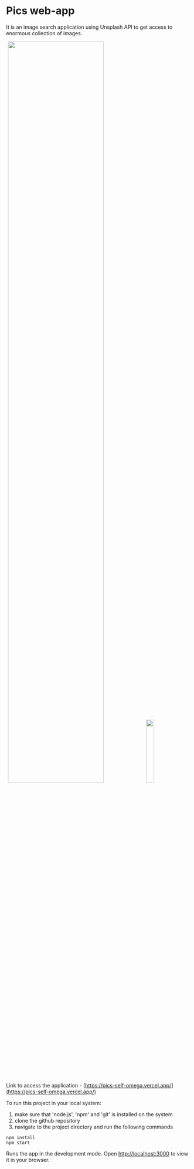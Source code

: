 # Pics web-app

It is an image search application using Unsplash API to get access to enormous collection of images.

<img src="https://github.com/yash-g101/pics/assets/85841043/55292ae5-a9f0-414a-b25f-d251fba5e9be" width="72%" hspace="5px"/>
<img src="https://github.com/yash-g101/pics/assets/85841043/881494fe-a763-4037-91ea-e33a68fa33e4" width="21%" hspace="5px"/>
<!-- ![image](https://github.com/yash-g101/pics/assets/85841043/55292ae5-a9f0-414a-b25f-d251fba5e9be)
![image](https://github.com/yash-g101/pics/assets/85841043/881494fe-a763-4037-91ea-e33a68fa33e4) -->


\
Link to access the application - [https://pics-self-omega.vercel.app/](https://pics-self-omega.vercel.app/)

To run this project in your local system:
1. make sure that 'node.js', 'npm' and 'git' is installed on the system 
2. clone the github repository
3. navigate to the project directory and run the following commands
  ```
  npm install
  npm start
  ```
  Runs the app in the development mode. Open [http://localhost:3000](http://localhost:3000) to view it in your browser.
